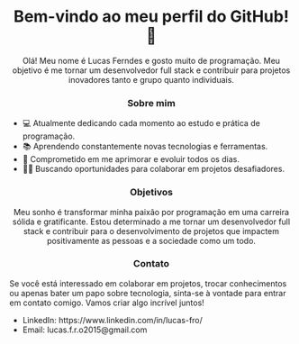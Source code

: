 <h1 align="center">Bem-vindo ao meu perfil do GitHub! 🚀</h1>
<p align="center">Olá! Meu nome é Lucas Ferndes e gosto muito de programação. Meu objetivo é me tornar um desenvolvedor full stack e contribuir para projetos inovadores tanto e grupo quanto individuais.</p>

<h3 align="center">Sobre mim</h3>
<ul>
  <li>💻 Atualmente dedicando cada momento ao estudo e prática de programação.</li>
  <li>📚 Aprendendo constantemente novas tecnologias e ferramentas.</li>
  <li>🌱 Comprometido em me aprimorar e evoluir todos os dias.</li>
  <li>👨‍💻 Buscando oportunidades para colaborar em projetos desafiadores.</li>
</ul>
<h3 align="center">Objetivos</h3>
<p align="center">Meu sonho é transformar minha paixão por programação em uma carreira sólida e gratificante. Estou determinado a me tornar um desenvolvedor full stack e contribuir para o desenvolvimento de projetos que impactem positivamente as pessoas e a sociedade como um todo.</p>
<h3 align="center">Contato</h3>
<p>Se você está interessado em colaborar em projetos, trocar conhecimentos ou apenas bater um papo sobre tecnologia, sinta-se à vontade para entrar em contato comigo. Vamos criar algo incrível juntos!</p>
<ul>
  <li>LinkedIn: https://www.linkedin.com/in/lucas-fro/</li>
  <li>Email: lucas.f.r.o2015@gmail.com</li>
</ul>



